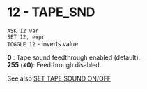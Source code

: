 # 12 - TAPE_SND

`ASK 12 var`  
`SET 12, expr`  
`TOGGLE 12` - inverts value

**0** : Tape sound feedthrough enabled (default).  
**255** (**≠0**): Feedthrough disabled.

See also [SET TAPE SOUND ON/OFF](../../is-basic/man_mo-tape-snd.md)